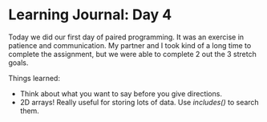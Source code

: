 # Learning Journal: Day 4

Today we did our first day of paired programming. It was an exercise in patience and communication.  My partner and I took kind of a long time to complete the assignment, but we were able to complete 2 out the 3 stretch goals.

Things learned:

- Think about what you want to say before you give directions.
- 2D arrays! Really useful for storing lots of data. Use _includes()_ to search them.
